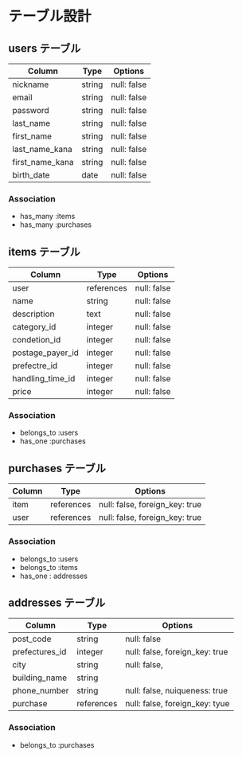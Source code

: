 # テーブル設計

## users テーブル

| Column          | Type   | Options     |
| --------------- | ------ | ----------- |
| nickname        | string | null: false |
| email           | string | null: false |
| password        | string | null: false |
| last_name       | string | null: false |
| first_name      | string | null: false |
| last_name_kana  | string | null: false |
| first_name_kana | string | null: false |
| birth_date      | date   | null: false |
### Association

- has_many :items
- has_many :purchases

## items テーブル

| Column           | Type       | Options     |
| ---------------- | ---------- | ----------- |
| user             | references | null: false |
| name             |   string   | null: false |
| description      |    text    | null: false |
| category_id      |   integer  | null: false |
| condetion_id     |   integer  | null: false | 
| postage_payer_id |   integer  | null: false |
| prefectre_id     |   integer  | null: false |
| handling_time_id |   integer  | null: false |
| price            |   integer  | null: false |
### Association

- belongs_to :users
- has_one :purchases

## purchases テーブル

| Column | Type       | Options                        |
| ------ | ---------- | ------------------------------ |
|  item  | references | null: false, foreign_key: true |
|  user  | references | null: false, foreign_key: true |

### Association

- belongs_to :users
- belongs_to :items
- has_one : addresses

## addresses テーブル

| Column         | Type       | Options                        |
| -------------- | ---------- | ------------------------------ |
| post_code      | string     | null: false                    |
| prefectures_id | integer    | null: false, foreign_key: true |
| city           | string     | null: false,                   |
| building_name  | string     |                                |
| phone_number   | string     | null: false, nuiqueness: true  |
| purchase       | references | null: false, foreign_key: tyue |


### Association

- belongs_to :purchases
